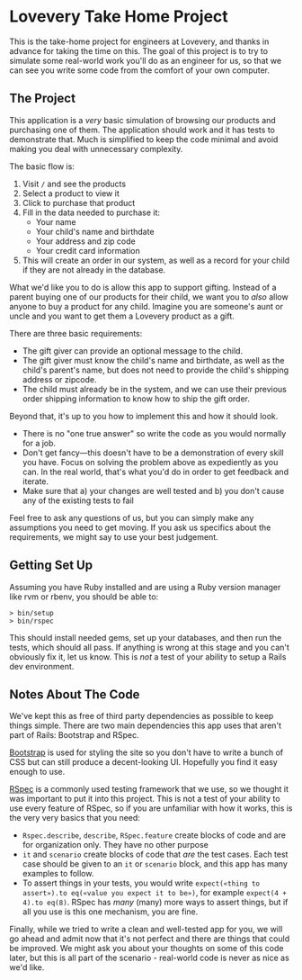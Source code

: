 # Lovevery Take Home Project

This is the take-home project for engineers at Lovevery, and thanks in advance for taking the time on this.  The
goal of this project is to try to simulate some real-world work you'll do as an engineer for us, so that we can
see you write some code from the comfort of your own computer.

## The Project

This application is a *very* basic simulation of browsing our products and purchasing one of them.  The
application should work and it has tests to demonstrate that.  Much is simplified to keep the code minimal and
avoid making you deal with unnecessary complexity.

The basic flow is:

1. Visit `/` and see the products
1. Select a product to view it
1. Click to purchase that product
1. Fill in the data needed to purchase it:
   - Your name
   - Your child's name and birthdate
   - Your address and zip code
   - Your credit card information
1. This will create an order in our system, as well as a record for your child if they are not already in the database.

What we'd like you to do is allow this app to support gifting.  Instead of a parent buying one of our products for
their child, we want you to *also* allow anyone to buy a product for any child. Imagine you are someone's aunt or
uncle and you want to get them a Lovevery product as a gift.

There are three basic requirements:

* The gift giver can provide an optional message to the child.
* The gift giver must know the child's name and birthdate, as well as the child's parent's name, but does not need
to provide the child's shipping address or zipcode.
* The child must already be in the system, and we can use their previous order shipping information to know how to
ship the gift order.

Beyond that, it's up to you how to implement this and how it should look.

* There is no "one true answer" so write the code as you would normally for a job.
* Don't get fancy—this doesn't have to be a demonstration of every skill you have. Focus on solving the problem above as expediently as you can.  In the real world, that's what you'd do in order to get feedback and iterate.
* Make sure that a) your changes are well tested and b) you don't cause any of the existing tests to fail

Feel free to ask any questions of us, but you can simply make any assumptions you need to get moving. If you ask
us specifics about the requirements, we might say to use your best judgement.

## Getting Set Up

Assuming you have Ruby installed and are using a Ruby version manager like rvm or rbenv, you should be able to:

```
> bin/setup
> bin/rspec
```

This should install needed gems, set up your databases, and then run the tests, which should all pass.  If
anything is wrong at this stage and you can't obviously fix it, let us know.  This is *not* a test of your ability
to setup a Rails dev environment.

## Notes About The Code

We've kept this as free of third party dependencies as possible to keep things simple.  There are two main
dependencies this app uses that aren't part of Rails: Bootstrap and RSpec.

[Bootstrap](https://getbootstrap.com/) is used for styling the site so you don't have to write a bunch of CSS but
can still produce a decent-looking UI.  Hopefully you find it easy enough to use.

[RSpec](https://rspec.info) is a commonly used testing framework that we use, so we thought it was important to
put it into this project.  This is not a test of your ability to use every feature of RSpec, so if you are
unfamiliar with how it works, this is the very very basics that you need:

* `Rspec.describe`, `describe`, `RSpec.feature` create blocks of code and are for organization only.  They have no
other purpose
* `it` and `scenario` create blocks of code that *are* the test cases.  Each test case should be given to an `it`
or `scenario` block, and this app has many examples to follow.
* To assert things in your tests, you would write `expect(«thing to assert»).to eq(«value you expect it to be»)`, for example `expect(4 + 4).to eq(8)`.  RSpec has *many* (many) more ways to assert things, but if all you use is this one mechanism, you are fine.

Finally, while we tried to write a clean and well-tested app for you, we will go ahead and admit now that it's not
perfect and there are things that could be improved.  We might ask you about your thoughts on some of this code
later, but this is all part of the scenario - real-world code is never as nice as we'd like.
